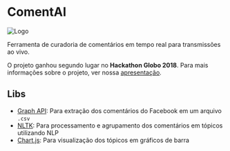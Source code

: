 # ComentAI

![Logo](https://image.ibb.co/nQ7fyn/Screen_Shot_2018_05_03_at_13_06_22.png)

Ferramenta de curadoria de comentários em tempo real para transmissões ao vivo.

O projeto ganhou segundo lugar no **Hackathon Globo 2018**. Para mais informações sobre o projeto, ver nossa [apresentação](https://drive.google.com/open?id=1udZiGtWOKd-5vjKwt2JuvtaZe5UH7M9vF23higs1zX8).

## Libs
- [Graph API](https://developers.facebook.com/docs/graph-api?locale=pt_BR): Para extração dos comentários do Facebook em um arquivo ```.csv```
- [NLTK](https://www.nltk.org/): Para processamento e agrupamento dos comentários em tópicos utilizando NLP
- [Chart.js](https://www.chartjs.org/): Para visualização dos tópicos em gráficos de barra
